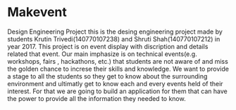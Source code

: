 # Makevent
Design Engineering Project
this is the desing engineering project made by students Krutin Trivedi(140770107238) and Shruti Shah(140770107212) in year 2017. This project is on
event display with discription and details related that event. Our main imphasize is on technical events(e.g. workshops, fairs , hackathons, etc.) 
that students are not aware of and miss the golden chance to increse their skills and knowledge. We want to provide a stage to all the students so they
get to know about the surrounding environment and ultimatly get to know each and every events held of their interest. For that we are going to build
an application for them that can have the power to provide all the information they needed to know.
